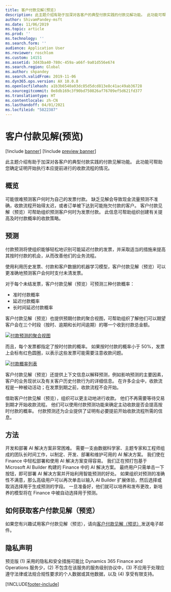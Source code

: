 ```yaml
---
title: 客户付款见解(预览)
description: 此主题介绍有助于加深对各客户的典型付款实践的付款见解功能。 此功能可帮助您确定证明开始执行本应提前进行的收款流程的情况。
author: ShivamPandey-msft
ms.date: 11/06/2019
ms.topic: article
ms.prod: ''
ms.technology: ''
ms.search.form: ''
audience: Application User
ms.reviewer: roschlom
ms.custom: 14151
ms.assetid: 3d43ba40-780c-459a-a66f-9a01d556e674
ms.search.region: Global
ms.author: shpandey
ms.search.validFrom: 2019-11-06
ms.dyn365.ops.version: AX 10.0.8
ms.openlocfilehash: a1b3b6540a03dc85d5dcd813e8c41ac49ab36728
ms.sourcegitcommit: 0e8db169c3f90bd750826af76709ef5d621fd377
ms.translationtype: HT
ms.contentlocale: zh-CN
ms.lasthandoff: 04/01/2021
ms.locfileid: "5822387"
---
```

# <a name="customer-payment-insights-preview"></a>客户付款见解(预览)

[!include [banner](../includes/banner.md)]
[!include [preview banner](../includes/preview-banner.md)]

此主题介绍有助于加深对各客户的典型付款实践的付款见解功能。 此功能可帮助您确定证明开始执行本应提前进行的收款流程的情况。 

## <a name="overview"></a>概览

可能很难预测客户何时为自己的发票付款。 缺乏见解会导致现金流量预测不准确，收款流程开始得太迟，或者订单被下达到可能拖欠付款的客户。 客户付款见解（预览）可帮助组织预测客户何时为发票付款。 此信息可帮助组织创建有关提高及时付款概率的收款策略。 

## <a name="predictions"></a>预测

付款预测将使组织能够轻松地识别可能延迟付款的发票，并采取适当的措施来提高其按时付款的机会，从而改善他们的业务流程。

使用利用历史发票、付款和客户数据的机器学习模型，客户付款见解（预览）可以更准确地预测客户会何时支付未清发票。

对于每个未结发票，客户付款见解（预览）可预测三种付款概率：

-   准时付款概率 
-   延迟付款概率
-   长时间延迟付款概率

客户付款见解（预览）也提供预期付款的聚合视图，可帮助组织了解他们可以期望客户会在三个时段（按时、逾期和长时间逾期）的哪一个收到付款总金额。

[![付款预测的聚合视图](./media/graphic-payment-reports.png)](./media/graphic-payment-reports.png)

而且，每个发票都指定了按时付款的概率。 如果按时付款的概率小于 50%，发票上会标有红色圆圈，以表示这些发票可能需要注意收款问题。 

[![付款概率列表](./media/customer-pymnt-probability-list.png)](./media/customer-pymnt-probability-list.png)

客户付款见解（预览）还提供上下文信息以解释预测，例如影响预测的主要因素，客户的业务现状以及有关客户历史付款行为的详细信息。 在许多企业中，收款流程是一种被动活动；在发票到期之前，收款流程不会开始。 

借助客户付款见解（预览），组织可以更主动地进行收款。 他们不再需要等待交易到期才开始收款流程。 他们可以使用付款预测功能来确定主动收款是否会提高按时付款的概率。 付款预测还为企业提供了证明有必要提前开始收款流程所需的信息。

## <a name="methodology"></a>方法

开发和部署 AI 解决方案非常困难。 需要一支由数据科学家、主题专家和工程师组成的团队长时间工作，以制定、开发、部署和维护可用的 AI 解决方案。 我们使在 Finance 中轻松部署和使用 AI 解决方案变得容易。 我们正在预打包基于 Microsoft AI Builder 构建的 Finance 中的 AI 解决方案。 最终用户只需单击一下按钮，即可部署 AI 解决方案并开始利用智能预测的好处。 如果组织对预测的准确性不满意，那么高级用户可以再次单击以输入 AI Builder 扩展体验，然后选择或取消选择用于生成预测的字段。 一旦准备好，他们就可以培养和发布更改，新培养的模型将在 Finance 中被自动选择用于预测。

## <a name="how-to-get-customer-payment-insights-preview"></a>如何获取客户付款见解（预览）

如果您有兴趣试用客户付款见解（预览），请向[客户付款见解（预览）](mailto:fiap@microsoft.com)发送电子邮件。

## <a name="privacy-notice"></a>隐私声明

预览版 (1) 采用的隐私和安全措施可能比 Dynamics 365 Finance and Operations 服务少，(2) 不包含在该服务的服务级别协议中，(3) 不应用于处理应遵守法律或法规合规性要求的个人数据或其他数据，以及 (4) 享受有限支持。




[!INCLUDE[footer-include](../../includes/footer-banner.md)]